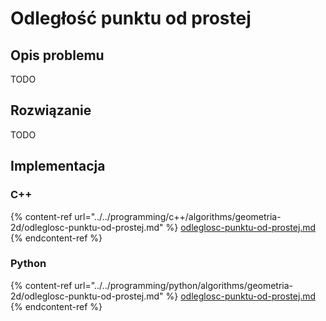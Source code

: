 # Odległość punktu od prostej

## Opis problemu

TODO

## Rozwiązanie

TODO

## Implementacja

### C++

{% content-ref url="../../programming/c++/algorithms/geometria-2d/odleglosc-punktu-od-prostej.md" %}
[odleglosc-punktu-od-prostej.md](../../programming/c++/algorithms/geometria-2d/odleglosc-punktu-od-prostej.md)
{% endcontent-ref %}

### Python

{% content-ref url="../../programming/python/algorithms/geometria-2d/odleglosc-punktu-od-prostej.md" %}
[odleglosc-punktu-od-prostej.md](../../programming/python/algorithms/geometria-2d/odleglosc-punktu-od-prostej.md)
{% endcontent-ref %}
